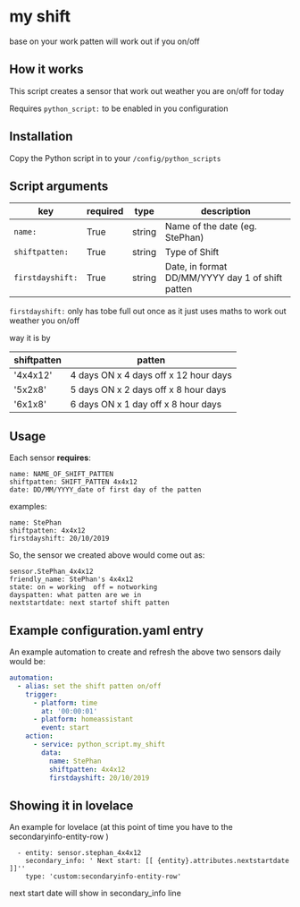 # my shift
base on your work patten will work out if you on/off

## How it works
This script creates a sensor that work out weather you are on/off for today

Requires `python_script:` to be enabled in you configuration

## Installation
Copy the Python script in to your `/config/python_scripts`

## Script arguments
key | required | type | description
-- | -- | -- | --
`name:` | True | string | Name of the date (eg. StePhan)
`shiftpatten:` | True | string | Type of Shift  
`firstdayshift:` | True | string | Date, in format DD/MM/YYYY day 1 of shift patten

`firstdayshift:` only has tobe full out once as it just uses maths to work out weather you on/off

way it is by


shiftpatten | patten
--|--
'4x4x12'|    4 days ON x 4 days off x 12 hour days 
'5x2x8'|    5 days ON x 2 days off x 8 hour days 
'6x1x8' |    6 days ON x 1 day off x 8 hour days 

## Usage
Each sensor **requires**:

```
name: NAME_OF_SHIFT_PATTEN
shiftpatten: SHIFT_PATTEN 4x4x12
date: DD/MM/YYYY_date of first day of the patten
```

examples:

```
name: StePhan
shiftpatten: 4x4x12
firstdayshift: 20/10/2019
```
So, the sensor we created above would come out as:

```
sensor.StePhan_4x4x12
friendly_name: StePhan's 4x4x12
state: on = working  off = notworking
dayspatten: what patten are we in
nextstartdate: next startof shift patten
```
## Example configuration.yaml entry
An example automation to create and refresh the above two sensors daily would be:

```yaml
automation:
  - alias: set the shift patten on/off
    trigger:
      - platform: time
        at: '00:00:01'
      - platform: homeassistant
        event: start
    action:
      - service: python_script.my_shift
        data:
          name: StePhan
          shiftpatten: 4x4x12
          firstdayshift: 20/10/2019
```
## Showing it in lovelace
An example for lovelace
(at this point of time you have to the secondaryinfo-entity-row )

```
  - entity: sensor.stephan_4x4x12
    secondary_info: ' Next start: [[ {entity}.attributes.nextstartdate ]]''
    type: 'custom:secondaryinfo-entity-row'
```
next start date will show in secondary_info line
